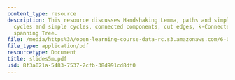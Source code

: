 ```yaml
---
content_type: resource
description: This resource discusses Handshaking Lemma, paths and simple paths, connectedness,
  cycles and simple cycles, connected components, cut edges, k-Connectedness, trees,and
  spanning Tree.
file: /media/https%3A/open-learning-course-data-rc.s3.amazonaws.com/6-042j-mathematics-for-computer-science-fall-2005/8f3a021a548375372cfb38d991cd8df0_slides5m.pdf
file_type: application/pdf
resourcetype: Document
title: slides5m.pdf
uid: 8f3a021a-5483-7537-2cfb-38d991cd8df0
---
```

